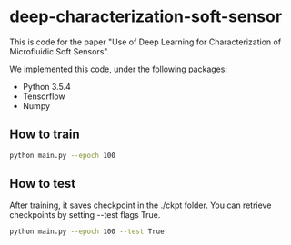 # deep-characterization-soft-sensor

This is code for the paper "Use of Deep Learning for Characterization of Microfluidic Soft Sensors".

We implemented this code, under the following packages:
* Python 3.5.4
* Tensorflow 
* Numpy

## How to train
```bash
python main.py --epoch 100
```

## How to test
After training, it saves checkpoint in the ./ckpt folder.
You can retrieve checkpoints by setting --test flags True.
```bash
python main.py --epoch 100 --test True
```
